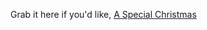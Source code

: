 Grab it here if you'd like, <a title="A Special Christmas (SNL)" href="http://www.duncanmackenzie.net/videos/SNLDigitalShortASpecialChristmas.wmv">A Special Christmas</a>